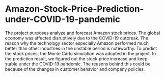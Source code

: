 # Amazon-Stock-Price-Prediction-under-COVID-19-pandemic

The project purposes analyze and forecast Amazon stock prices. The global economy was affected disruptively due to the COVID-19 outbreak. The reason why the technology sector especially Amazon performed much better than other industries in the unstable period is noteworthy. To predict the stock prices, the Monte Carlo simulation was adopted in the project. In the prediction result, we figured out the stock price increase and keep stable under the COVID-19 pandemic. The reasons behind this could be because of the changes in customer behavior and company policies.
